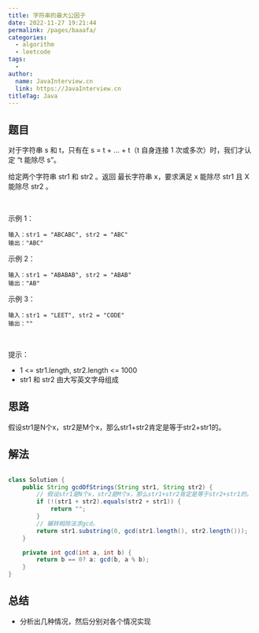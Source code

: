 ```yaml
---
title: 字符串的最大公因子
date: 2022-11-27 19:21:44
permalink: /pages/baaafa/
categories:
  - algorithm
  - leetcode
tags:
  - 
author: 
  name: JavaInterview.cn
  link: https://JavaInterview.cn
titleTag: Java
---
```



## 题目

对于字符串 s 和 t，只有在 s = t + ... + t（t 自身连接 1 次或多次）时，我们才认定 “t 能除尽 s”。

给定两个字符串 str1 和 str2 。返回 最长字符串 x，要求满足 x 能除尽 str1 且 X 能除尽 str2 。

 

示例 1：

    输入：str1 = "ABCABC", str2 = "ABC"
    输出："ABC"
示例 2：

    输入：str1 = "ABABAB", str2 = "ABAB"
    输出："AB"
示例 3：

    输入：str1 = "LEET", str2 = "CODE"
    输出：""
 

提示：

- 1 <= str1.length, str2.length <= 1000
- str1 和 str2 由大写英文字母组成

## 思路

假设str1是N个x，str2是M个x，那么str1+str2肯定是等于str2+str1的。

## 解法
```java

class Solution {
    public String gcdOfStrings(String str1, String str2) {
        // 假设str1是N个x，str2是M个x，那么str1+str2肯定是等于str2+str1的。
        if (!(str1 + str2).equals(str2 + str1)) {
            return "";
        }
        // 辗转相除法求gcd。
        return str1.substring(0, gcd(str1.length(), str2.length()));
    }

    private int gcd(int a, int b) {
        return b == 0? a: gcd(b, a % b);
    }
}
```

## 总结

- 分析出几种情况，然后分别对各个情况实现 
